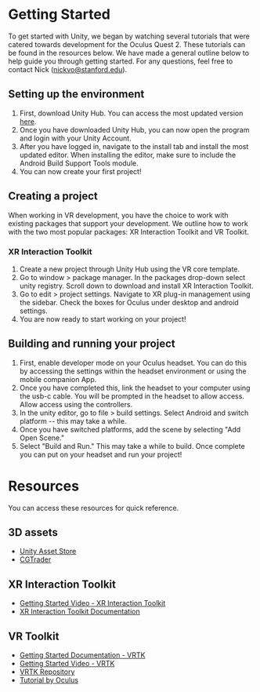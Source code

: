 # Getting Started
To get started with Unity, we began by watching several tutorials that were catered towards development for the Oculus Quest 2. These tutorials can be found in the resources below. We have made a general outline below to help guide you through getting started. For any questions, feel free to contact Nick (nickvo@stanford.edu).

## Setting up the environment
1. First, download Unity Hub. You can access the most updated version [here](https://unity3d.com/get-unity/download).
1. Once you have downloaded Unity Hub, you can now open the program and login with your Unity Account.
1. After you have logged in, navigate to the install tab and install the most updated editor. When installing the editor, make sure to include the Android Build Support Tools module.
1. You can now create your first project!


## Creating a project
When working in VR development, you have the choice to work with existing packages that support your development. We outline how to work with the two most popular packages: XR Interaction Toolkit and VR Toolkit.

### XR Interaction Toolkit
1. Create a new project through Unity Hub using the VR core template.
1. Go to window > package manager. In the packages drop-down select unity registry. Scroll down to download and install XR Interaction Toolkit.
1. Go to edit > project settings. Navigate to XR plug-in management using the sidebar. Check the boxes for Oculus under desktop and android settings.
1. You are now ready to start working on your project!


## Building and running your project
1. First, enable developer mode on your Oculus headset. You can do this by accessing the settings within the headset environment or using the mobile companion App.
1. Once you have completed this, link the headset to your computer using the usb-c cable. You will be prompted in the headset to allow access. Allow access using the controllers.
1. In the unity editor, go to file > build settings. Select Android and switch platform -- this may take a while. 
1. Once you have switched platforms, add the scene by selecting "Add Open Scene."
1. Select "Build and Run." This may take a while to build. Once complete you can put on your headset and run your project!

# Resources
You can access these resources for quick reference.
## 3D assets
* [Unity Asset Store](https://assetstore.unity.com/)
* [CGTrader](https://www.cgtrader.com/)

## XR Interaction Toolkit
* [Getting Started Video - XR Interaction Toolkit](https://www.youtube.com/watch?v=06sbOE0KMUo)
* [XR Interaction Toolkit Documentation](https://docs.unity3d.com/Packages/com.unity.xr.interaction.toolkit@0.9/manual/index.html)

## VR Toolkit
* [Getting Started Documentation - VRTK](https://vrtoolkit.readme.io/v3.1.0/docs/getting-started)
* [Getting Started Video - VRTK](https://www.youtube.com/watch?v=H10EcIPPPJU)
* [VRTK Repository](https://github.com/ExtendRealityLtd/VRTK)
* [Tutorial by Oculus](https://developer.oculus.com/documentation/unity/unity-tutorial)